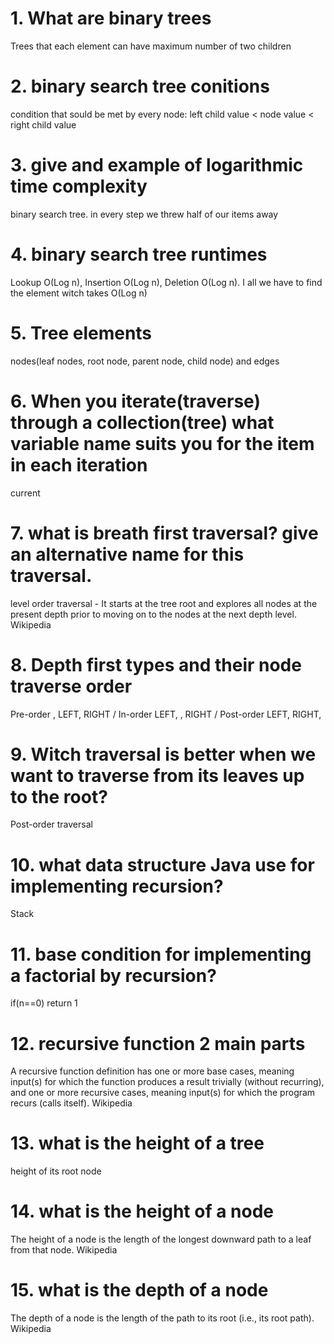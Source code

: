 # 1. What are binary trees
 Trees that each element can have maximum number of two children

# 2. binary search tree conitions
condition that sould be met by every node: left child value < node value < right child value

# 3. give and example of logarithmic time complexity
 binary search tree. in every step we threw half of our items away

# 4. binary search tree runtimes
Lookup O(Log n), Insertion O(Log n), Deletion O(Log n). I all we have to find the element witch takes O(Log n)

# 5. Tree elements
 nodes(leaf nodes, root node, parent node, child node) and edges

# 6. When you iterate(traverse) through a collection(tree) what variable name suits you for the item in each iteration
current

# 7. what is breath first traversal? give an alternative name for this traversal.
level order traversal - It starts at the tree root and explores all nodes at the present depth prior to moving on to the nodes at the next depth level. Wikipedia

# 8. Depth first types and their node traverse order
 Pre-order <ROOT>, LEFT, RIGHT / In-order LEFT, <ROOT>, RIGHT / Post-order LEFT, RIGHT, <ROOT>

# 9. Witch traversal is better when we want to traverse from its leaves up to the root?
Post-order traversal

# 10. what data structure Java use for implementing recursion?
Stack

# 11. base condition for implementing a factorial by recursion?
if(n==0) return 1

# 12. recursive function 2 main parts
A recursive function definition has one or more base cases, meaning input(s) for which the function produces a result trivially (without recurring), and one or more recursive cases, meaning input(s) for which the program recurs (calls itself). Wikipedia

# 13. what is the height of a tree
height of its root node

# 14. what is the height of a node
The height of a node is the length of the longest downward path to a leaf from that node. Wikipedia

# 15. what is the depth of a node
The depth of a node is the length of the path to its root (i.e., its root path). Wikipedia

